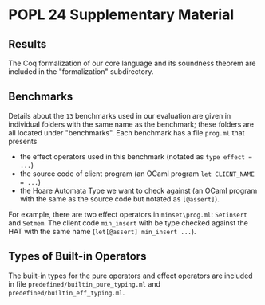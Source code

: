 # POPL 24 Supplementary Material

## Results

The Coq formalization of our core language and its soundness theorem are included in the "formalization" subdirectory.

## Benchmarks

Details about the `13` benchmarks used in our evaluation are given in individual folders with the same name as the benchmark; these folders are all located under "benchmarks". Each benchmark has a file `prog.ml` that presents
  + the effect operators used in this benchmark (notated as `type effect = ...`)
  + the source code of client program (an OCaml program `let CLIENT_NAME = ...`)
  + the Hoare Automata Type we want to check against (an OCaml program with the same as the source code but notated as `[@assert]`).

For example, there are two effect operators in `minset\prog.ml`: `Setinsert` and `Setmem`. The client code `min_insert` with be type checked against the HAT with the same name (`let[@assert] min_insert ...`).

## Types of Built-in Operators

The built-in types for the pure operators and effect operators are included in file `predefined/builtin_pure_typing.ml` and `predefined/builtin_eff_typing.ml`.
